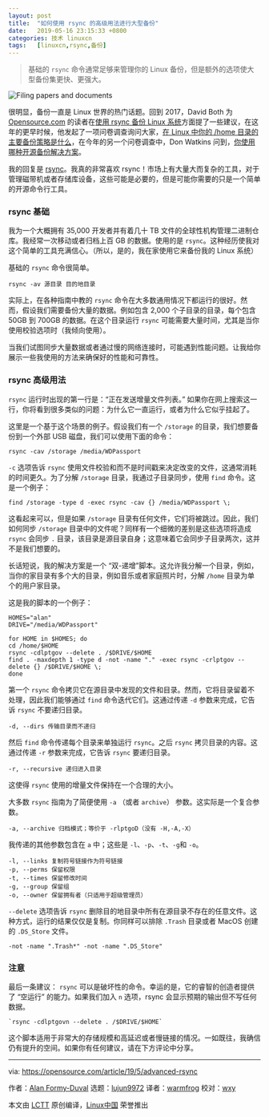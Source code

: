 ```yaml
---
layout: post
title:	"如何使用 rsync 的高级用法进行大型备份"
date:	2019-05-16 23:15:33 +0800 
categories:	技术 linuxcn 
tags:	[linuxcn,rsync,备份]
---
```




> 
> 基础的 `rsync` 命令通常足够来管理你的 Linux 备份，但是额外的选项使大型备份集更快、更强大。
> 
> 
> 


![Filing papers and documents](/Asserts/Images//attachment/album/201905/16/231555em80ofla6fqz5qkq.png "Filing papers and documents")


很明显，备份一直是 Linux 世界的热门话题。回到 2017，David Both 为 [Opensource.com](http://Opensource.com) 的读者在[使用 rsync 备份 Linux 系统](/article-8237-1.html)方面提了一些建议，在这年的更早时候，他发起了一项问卷调查询问大家，[在 Linux 中你的 /home 目录的主要备份策略是什么](https://opensource.com/poll/19/4/backup-strategy-home-directory-linux)，在今年的另一个问卷调查中，Don Watkins 问到，[你使用哪种开源备份解决方案](https://opensource.com/article/19/2/linux-backup-solutions)。


我的回复是 [rsync](https://en.wikipedia.org/wiki/Rsync)。我真的非常喜欢 rsync！市场上有大量大而复杂的工具，对于管理磁带机或者存储库设备，这些可能是必要的，但是可能你需要的只是一个简单的开源命令行工具。


### rsync 基础


我为一个大概拥有 35,000 开发者并有着几十 TB 文件的全球性机构管理二进制仓库。我经常一次移动或者归档上百 GB 的数据。使用的是 `rsync`。这种经历使我对这个简单的工具充满信心。（所以，是的，我在家使用它来备份我的 Linux 系统）


基础的 `rsync` 命令很简单。



```
rsync -av 源目录 目的地目录
```

实际上，在各种指南中教的 `rsync` 命令在大多数通用情况下都运行的很好。然而，假设我们需要备份大量的数据。例如包含 2,000 个子目录的目录，每个包含 50GB 到 700GB 的数据。在这个目录运行 `rsync` 可能需要大量时间，尤其是当你使用校验选项时（我倾向使用）。


当我们试图同步大量数据或者通过慢的网络连接时，可能遇到性能问题。让我给你展示一些我使用的方法来确保好的性能和可靠性。


### rsync 高级用法


`rsync` 运行时出现的第一行是：“正在发送增量文件列表。” 如果你在网上搜索这一行，你将看到很多类似的问题：为什么它一直运行，或者为什么它似乎挂起了。


这里是一个基于这个场景的例子。假设我们有一个 `/storage` 的目录，我们想要备份到一个外部 USB 磁盘，我们可以使用下面的命令：



```
rsync -cav /storage /media/WDPassport
```

`-c` 选项告诉 `rsync` 使用文件校验和而不是时间戳来决定改变的文件，这通常消耗的时间更久。为了分解 `/storage` 目录，我通过子目录同步，使用 `find` 命令。这是一个例子：



```
find /storage -type d -exec rsync -cav {} /media/WDPassport \;
```

这看起来可以，但是如果 `/storage` 目录有任何文件，它们将被跳过。因此，我们如何同步 `/storage` 目录中的文件呢？同样有一个细微的差别是这些选项将造成 `rsync` 会同步 `.` 目录，该目录是源目录自身；这意味着它会同步子目录两次，这并不是我们想要的。


长话短说，我的解决方案是一个 “双-递增”脚本。这允许我分解一个目录，例如，当你的家目录有多个大的目录，例如音乐或者家庭照片时，分解 `/home` 目录为单个的用户家目录。


这是我的脚本的一个例子：



```
HOMES="alan"
DRIVE="/media/WDPassport"

for HOME in $HOMES; do
cd /home/$HOME
rsync -cdlptgov --delete . /$DRIVE/$HOME
find . -maxdepth 1 -type d -not -name "." -exec rsync -crlptgov --delete {} /$DRIVE/$HOME \;
done
```

第一个 `rsync` 命令拷贝它在源目录中发现的文件和目录。然而，它将目录留着不处理，因此我们能够通过 `find` 命令迭代它们。这通过传递 `-d` 参数来完成，它告诉 `rsync` 不要递归目录。



```
-d, --dirs 传输目录而不递归
```

然后 `find` 命令传递每个目录来单独运行 `rsync`。之后 `rsync` 拷贝目录的内容。这通过传递 `-r` 参数来完成，它告诉 `rsync` 要递归目录。



```
-r, --recursive 递归进入目录
```

这使得 `rsync` 使用的增量文件保持在一个合理的大小。


大多数 `rsync` 指南为了简便使用 `-a` （或者 `archive`） 参数。这实际是一个复合参数。



```
-a, --archive 归档模式；等价于 -rlptgoD（没有 -H,-A,-X）
```

我传递的其他参数包含在 `a` 中；这些是 `-l`、`-p`、`-t`、`-g`和 `-o`。



```
-l, --links 复制符号链接作为符号链接
-p, --perms 保留权限
-t, --times 保留修改时间
-g, --group 保留组
-o, --owner 保留拥有者（只适用于超级管理员）
```

`--delete` 选项告诉 `rsync` 删除目的地目录中所有在源目录不存在的任意文件。这种方式，运行的结果仅仅是复制。你同样可以排除 `.Trash` 目录或者 MacOS 创建的 `.DS_Store` 文件。



```
-not -name ".Trash*" -not -name ".DS_Store"
```

### 注意


最后一条建议： `rsync` 可以是破坏性的命令。幸运的是，它的睿智的创造者提供了 “空运行” 的能力。如果我们加入 `n` 选项，rsync 会显示预期的输出但不写任何数据。



```
`rsync -cdlptgovn --delete . /$DRIVE/$HOME`
```

这个脚本适用于非常大的存储规模和高延迟或者慢链接的情况。一如既往，我确信仍有提升的空间。如果你有任何建议，请在下方评论中分享。




---


via: <https://opensource.com/article/19/5/advanced-rsync>


作者：[Alan Formy-Duval](https://opensource.com/users/alanfdoss/users/marcobravo) 选题：[lujun9972](https://github.com/lujun9972) 译者：[warmfrog](https://github.com/warmfrog) 校对：[wxy](https://github.com/wxy)


本文由 [LCTT](https://github.com/LCTT/TranslateProject) 原创编译，[Linux中国](https://linux.cn/) 荣誉推出
